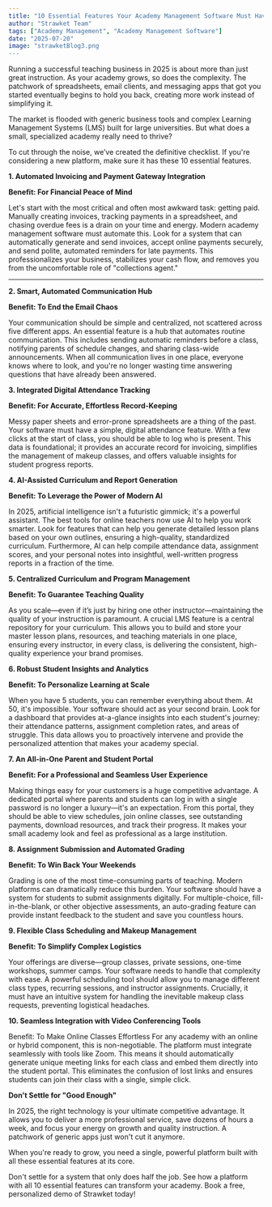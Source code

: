 ```yaml
---
title: "10 Essential Features Your Academy Management Software Must Have in 2025"
author: "Strawket Team"
tags: ["Academy Management", "Academy Management Software"]
date: "2025-07-20"
image: "strawketBlog3.png
---
```



Running a successful teaching business in 2025 is about more than just great instruction. As your academy grows, so does the complexity. The patchwork of spreadsheets, email clients, and messaging apps that got you started eventually begins to hold you back, creating more work instead of simplifying it.

The market is flooded with generic business tools and complex Learning Management Systems (LMS) built for large universities. But what does a small, specialized academy really need to thrive?

To cut through the noise, we’ve created the definitive checklist. If you're considering a new platform, make sure it has these 10 essential features.


**1. Automated Invoicing and Payment Gateway Integration**

**Benefit: For Financial Peace of Mind**

Let's start with the most critical and often most awkward task: getting paid. Manually creating invoices, tracking payments in a spreadsheet, and chasing overdue fees is a drain on your time and energy. Modern academy management software must automate this. Look for a system that can automatically generate and send invoices, accept online payments securely, and send polite, automated reminders for late payments. This professionalizes your business, stabilizes your cash flow, and removes you from the uncomfortable role of "collections agent."

---

**2. Smart, Automated Communication Hub**

**Benefit: To End the Email Chaos**

Your communication should be simple and centralized, not scattered across five different apps. An essential feature is a hub that automates routine communication. This includes sending automatic reminders before a class, notifying parents of schedule changes, and sharing class-wide announcements. When all communication lives in one place, everyone knows where to look, and you're no longer wasting time answering questions that have already been answered.

**3. Integrated Digital Attendance Tracking**

**Benefit: For Accurate, Effortless Record-Keeping**

Messy paper sheets and error-prone spreadsheets are a thing of the past. Your software must have a simple, digital attendance feature. With a few clicks at the start of class, you should be able to log who is present. This data is foundational; it provides an accurate record for invoicing, simplifies the management of makeup classes, and offers valuable insights for student progress reports.

**4. AI-Assisted Curriculum and Report Generation**

**Benefit: To Leverage the Power of Modern AI**

In 2025, artificial intelligence isn't a futuristic gimmick; it's a powerful assistant. The best tools for online teachers now use AI to help you work smarter. Look for features that can help you generate detailed lesson plans based on your own outlines, ensuring a high-quality, standardized curriculum. Furthermore, AI can help compile attendance data, assignment scores, and your personal notes into insightful, well-written progress reports in a fraction of the time.

**5. Centralized Curriculum and Program Management**

**Benefit: To Guarantee Teaching Quality**

As you scale—even if it’s just by hiring one other instructor—maintaining the quality of your instruction is paramount. A crucial LMS feature is a central repository for your curriculum. This allows you to build and store your master lesson plans, resources, and teaching materials in one place, ensuring every instructor, in every class, is delivering the consistent, high-quality experience your brand promises.

**6. Robust Student Insights and Analytics**

**Benefit: To Personalize Learning at Scale**

When you have 5 students, you can remember everything about them. At 50, it's impossible. Your software should act as your second brain. Look for a dashboard that provides at-a-glance insights into each student's journey: their attendance patterns, assignment completion rates, and areas of struggle. This data allows you to proactively intervene and provide the personalized attention that makes your academy special.

**7. An All-in-One Parent and Student Portal**

**Benefit: For a Professional and Seamless User Experience**

Making things easy for your customers is a huge competitive advantage. A dedicated portal where parents and students can log in with a single password is no longer a luxury—it's an expectation. From this portal, they should be able to view schedules, join online classes, see outstanding payments, download resources, and track their progress. It makes your small academy look and feel as professional as a large institution.

**8. Assignment Submission and Automated Grading**

**Benefit: To Win Back Your Weekends**

Grading is one of the most time-consuming parts of teaching. Modern platforms can dramatically reduce this burden. Your software should have a system for students to submit assignments digitally. For multiple-choice, fill-in-the-blank, or other objective assessments, an auto-grading feature can provide instant feedback to the student and save you countless hours.

**9. Flexible Class Scheduling and Makeup Management**

**Benefit: To Simplify Complex Logistics**

Your offerings are diverse—group classes, private sessions, one-time workshops, summer camps. Your software needs to handle that complexity with ease. A powerful scheduling tool should allow you to manage different class types, recurring sessions, and instructor assignments. Crucially, it must have an intuitive system for handling the inevitable makeup class requests, preventing logistical headaches.

**10. Seamless Integration with Video Conferencing Tools**

Benefit: To Make Online Classes Effortless
For any academy with an online or hybrid component, this is non-negotiable. The platform must integrate seamlessly with tools like Zoom. This means it should automatically generate unique meeting links for each class and embed them directly into the student portal. This eliminates the confusion of lost links and ensures students can join their class with a single, simple click.

**Don't Settle for "Good Enough"**

In 2025, the right technology is your ultimate competitive advantage. It allows you to deliver a more professional service, save dozens of hours a week, and focus your energy on growth and quality instruction. A patchwork of generic apps just won't cut it anymore.

When you're ready to grow, you need a single, powerful platform built with all these essential features at its core.

Don't settle for a system that only does half the job. See how a platform with all 10 essential features can transform your academy. Book a free, personalized demo of Strawket today!

